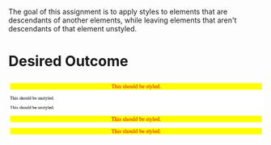 The goal of this assignment is to apply styles to elements that are descendants of another elements, while leaving elements that aren't descendants of that element unstyled.  

# Desired Outcome
![Desired Outcome](https://github.com/yingying1712/foundations/blob/main/05-descendant-combinator/desired-outcome.png?raw=true)
